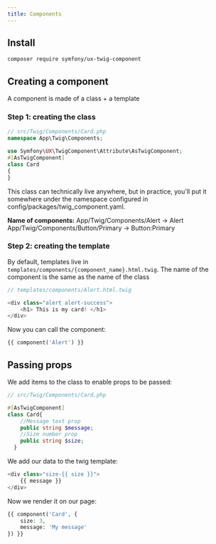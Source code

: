 ```yaml
---
title: Components
---
```

## Install

```sh
composer require symfony/ux-twig-component
```

## Creating a component
A component is made of a class + a template

### Step 1: creating the class

```php
// src/Twig/Components/Card.php
namespace App\Twig\Components;

use Symfony\UX\TwigComponent\Attribute\AsTwigComponent;
#[AsTwigComponent]
class Card
{
}

```
This class can technically live anywhere, but in practice, you'll put it somewhere under the namespace configured in config/packages/twig_component.yaml. 

**Name of components:**
App/Twig/Components/Alert  ->	Alert
App/Twig/Components/Button/Primary 	-> Button:Primary


### Step 2: creating the template
By default, templates live in `templates/components/{component_name}.html.twig`.
The name of the component is the same as the name of the class

```php
// templates/components/Alert.html.twig

<div class="alert alert-success">
    <h1> This is my card! </h1>
</div>

```

Now you can call the component: 
```php
{{ component('Alert') }}
```


## Passing props
We add items to the class to enable props to be passed:

```php
// src/Twig/Components/Card.php

#[AsTwigComponent]
class Card{
	//Message text prop
	public string $message;
	//Size number prop
	public string $size;
  }

```

We add our data to the twig template:
```php
<div class="size-{{ size }}">
    {{ message }}
</div>
```

Now we render it on our page:
```php
{{ component('Card', {
    size: 3,
    message: 'My message'
}) }}

```


